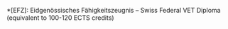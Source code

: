 *[EFZ]: Eidgenössisches Fähigkeitszeugnis – Swiss Federal VET Diploma (equivalent to 100-120 ECTS credits)
